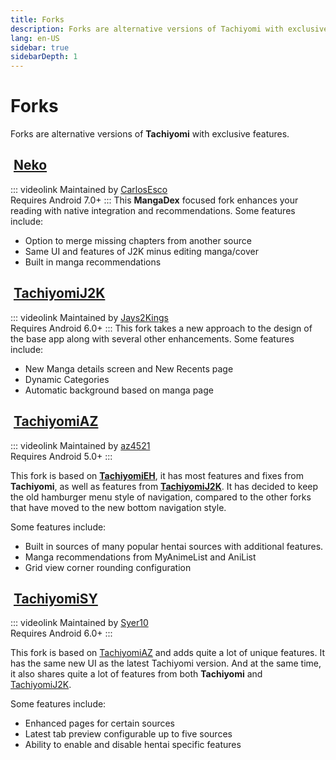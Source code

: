 ```yaml
---
title: Forks
description: Forks are alternative versions of Tachiyomi with exclusive features.
lang: en-US
sidebar: true
sidebarDepth: 1
---
```


# Forks
Forks are alternative versions of **Tachiyomi** with exclusive features.

## <img class="headerLogo" :src="$withBase('/assets/forks_logo-neko.png')"> [Neko](/forks/Neko)
::: videolink
Maintained by [CarlosEsco](https://github.com/CarlosEsco)
<br>Requires Android 7.0+
:::
This **MangaDex** focused fork enhances your reading with native integration and recommendations.
Some features include:
* Option to merge missing chapters from another source
* Same UI and features of J2K minus editing manga/cover
* Built in manga recommendations

## <img class="headerLogo" :src="$withBase('/assets/forks_logo-j2k.png')"> [TachiyomiJ2K](/forks/TachiyomiJ2K)
::: videolink
Maintained by [Jays2Kings](https://github.com/Jays2Kings)
<br>Requires Android 6.0+
:::
This fork takes a new approach to the design of the base app along with several other enhancements.
Some features include:
* New Manga details screen and New Recents page
* Dynamic Categories
* Automatic background based on manga page

## <img class="headerLogo" :src="$withBase('/assets/forks_logo-az.png')"> [TachiyomiAZ](/forks/TachiyomiAZ)
::: videolink
Maintained by [az4521](https://github.com/az4521)
<br>Requires Android 5.0+
:::

This fork is based on **[TachiyomiEH](https://github.com/NerdNumber9/TachiyomiEH)**, it has most features and fixes from **Tachiyomi**, as well as features from **[TachiyomiJ2K](/forks/TachiyomiJ2K)**. It has decided to keep the old hamburger menu style of navigation, compared to the other forks that have moved to the new bottom navigation style.

Some features include:
* Built in sources of many popular hentai sources with additional features.
* Manga recommendations from MyAnimeList and AniList
* Grid view corner rounding configuration

## <img class="headerLogo" :src="$withBase('/assets/forks_logo-sy.png')"> [TachiyomiSY](/forks/TachiyomiSY)
::: videolink
Maintained by [Syer10](https://github.com/jobobby04)
<br>Requires Android 6.0+
:::

This fork is based on [TachiyomiAZ](/forks/TachiyomiAZ) and adds quite a lot of unique features. It has the same new UI as the latest Tachiyomi version. And at the same time, it also shares quite a lot of features from both **Tachiyomi** and [TachiyomiJ2K](/forks/TachiyomiJ2K).

Some features include:
* Enhanced pages for certain sources
* Latest tab preview configurable up to five sources
* Ability to enable and disable hentai specific features
